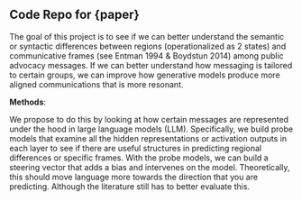 ## Code Repo for {paper}

The goal of this project is to see if we can better understand the semantic or syntactic differences 
between regions (operationalized as 2 states) and communicative frames (see Entman 1994 & Boydstun 2014) 
among public advocacy messages. If we can better understand how messaging is tailored to certain groups, 
we can improve how generative models produce more aligned communications that is more resonant. 

**Methods**: 

We propose to do this by looking at how certain messages are represented under the hood in large 
language models (LLM). Specifically, we build probe models that examine all the hidden representations or 
activation outputs in each layer to see if there are useful structures in predicting regional differences or 
specific frames. With the probe models, we can build a steering vector that adds a bias and 
intervenes on the model. Theoretically, this should move language more towards the direction that you are predicting.
Although the literature still has to better evaluate this. 

